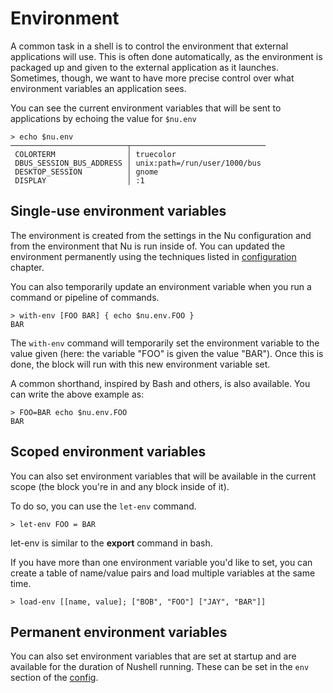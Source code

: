 # Environment

A common task in a shell is to control the environment that external applications will use. This is often done automatically, as the environment is packaged up and given to the external application as it launches. Sometimes, though, we want to have more precise control over what environment variables an application sees.

You can see the current environment variables that will be sent to applications by echoing the value for `$nu.env`

```
> echo $nu.env
──────────────────────────┬──────────────────────────────
 COLORTERM                │ truecolor 
 DBUS_SESSION_BUS_ADDRESS │ unix:path=/run/user/1000/bus 
 DESKTOP_SESSION          │ gnome 
 DISPLAY                  │ :1 
```

## Single-use environment variables

The environment is created from the settings in the Nu configuration and from the environment that Nu is run inside of.  You can updated the environment permanently using the techniques listed in [configuration](configuration.md) chapter.

You can also temporarily update an environment variable when you run a command or pipeline of commands.

```
> with-env [FOO BAR] { echo $nu.env.FOO }
BAR
```

The `with-env` command will temporarily set the environment variable to the value given (here: the variable "FOO" is given the value "BAR").  Once this is done, the block will run with this new environment variable set.

A common shorthand, inspired by Bash and others, is also available. You can write the above example as:

```
> FOO=BAR echo $nu.env.FOO
BAR
```

## Scoped environment variables

You can also set environment variables that will be available in the current scope (the block you're in and any block inside of it).

To do so, you can use the `let-env` command.

```
> let-env FOO = BAR
```

let-env is similar to the **export** command in bash.

If you have more than one environment variable you'd like to set, you can create a table of name/value pairs and load multiple variables at the same time.

```
> load-env [[name, value]; ["BOB", "FOO"] ["JAY", "BAR"]]
```

## Permanent environment variables

You can also set environment variables that are set at startup and are available for the duration of Nushell running. These can be set in the `env` section of the [config](configuration.md).
